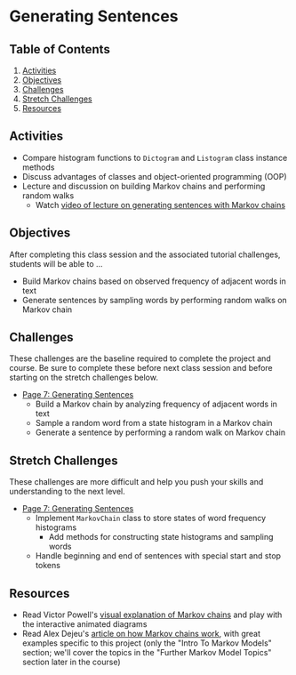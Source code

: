 # Generating Sentences

<!-- omit in toc -->
## Table of Contents

1. [Activities](#activities)
1. [Objectives](#objectives)
1. [Challenges](#challenges)
1. [Stretch Challenges](#stretch-challenges)
1. [Resources](#resources)

## Activities
- Compare histogram functions to `Dictogram` and `Listogram` class instance methods
- Discuss advantages of classes and object-oriented programming (OOP)
- Lecture and discussion on building Markov chains and performing random walks
    - Watch [video of lecture on generating sentences with Markov chains]

## Objectives
After completing this class session and the associated tutorial challenges, students will be able to ...
- Build Markov chains based on observed frequency of adjacent words in text
- Generate sentences by sampling words by performing random walks on Markov chain

## Challenges
These challenges are the baseline required to complete the project and course.
Be sure to complete these before next class session and before starting on the stretch challenges below.
- [Page 7: Generating Sentences]
    - Build a Markov chain by analyzing frequency of adjacent words in text
    - Sample a random word from a state histogram in a Markov chain
    - Generate a sentence by performing a random walk on Markov chain

## Stretch Challenges
These challenges are more difficult and help you push your skills and understanding to the next level.
- [Page 7: Generating Sentences]
    - Implement `MarkovChain` class to store states of word frequency histograms
        - Add methods for constructing state histograms and sampling words
    - Handle beginning and end of sentences with special start and stop tokens

## Resources
- Read Victor Powell's [visual explanation of Markov chains] and play with the interactive animated diagrams
- Read Alex Dejeu's [article on how Markov chains work][Dejeu Markov article], with great examples specific to this project (only the "Intro To Markov Models" section; we'll cover the topics in the "Further Markov Model Topics" section later in the course)

[video of lecture on generating sentences with Markov chains]: https://www.youtube.com/watch?v=NcmSugXmB-g
[Page 7: Generating Sentences]: https://bit.ly/tutorial-tweet-generator

[visual explanation of Markov chains]: http://setosa.io/blog/2014/07/26/markov-chains/
[Dejeu Markov article]: https://hackernoon.com/from-what-is-a-markov-model-to-here-is-how-markov-models-work-1ac5f4629b71
